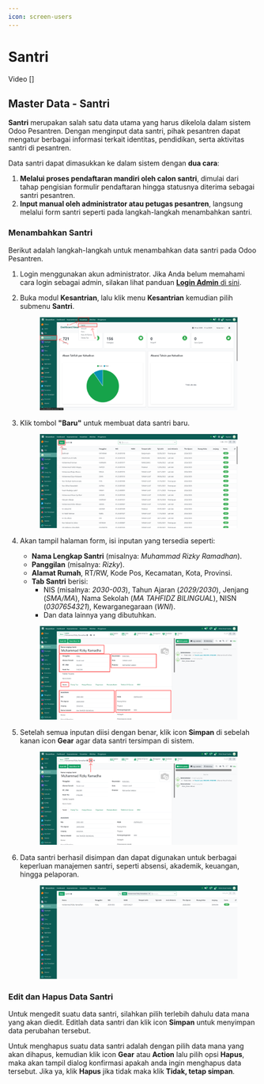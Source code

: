 ```yaml
---
icon: screen-users
---
```


# Santri

Video \[]

## Master Data - Santri

**Santri** merupakan salah satu data utama yang harus dikelola dalam sistem Odoo Pesantren. Dengan menginput data santri, pihak pesantren dapat mengatur berbagai informasi terkait identitas, pendidikan, serta aktivitas santri di pesantren.

Data santri dapat dimasukkan ke dalam sistem dengan **dua cara**:

1. **Melalui proses pendaftaran mandiri oleh calon santri**, dimulai dari tahap pengisian formulir pendaftaran hingga statusnya diterima sebagai santri pesantren.
2. **Input manual oleh administrator atau petugas pesantren**, langsung melalui form santri seperti pada langkah-langkah menambahkan santri.

### Menambahkan Santri

Berikut adalah langkah-langkah untuk menambahkan data santri pada Odoo Pesantren.

1. Login menggunakan akun administrator. Jika Anda belum memahami cara login sebagai admin, silakan lihat panduan [**Login Admin** di sini](../../panduan-login/login-admin.md).
2.  Buka modul **Kesantrian**, lalu klik menu **Kesantrian** kemudian pilih submenu **Santri**.

    <figure><img src="../../.gitbook/assets/images-123.png" alt=""><figcaption></figcaption></figure>


3.  Klik tombol **"Baru"** untuk membuat data santri baru.

    <figure><img src="../../.gitbook/assets/images-124.png" alt=""><figcaption></figcaption></figure>


4.  Akan tampil halaman form, isi inputan yang tersedia seperti:

    * **Nama Lengkap Santri** (misalnya: _Muhammad Rizky Ramadhan_).
    * **Panggilan** (misalnya: _Rizky_).
    * **Alamat Rumah**, RT/RW, Kode Pos, Kecamatan, Kota, Provinsi.
    * **Tab Santri** berisi:
      * NIS (misalnya: _2030-003_), Tahun Ajaran (_2029/2030_), Jenjang (_SMA/MA_), Nama Sekolah (_MA TAHFIDZ BILINGUAL_), NISN (_0307654321_), Kewarganegaraan (_WNI_).
      * Dan data lainnya yang dibutuhkan.

    <figure><img src="../../.gitbook/assets/images-125.png" alt=""><figcaption></figcaption></figure>


5.  Setelah semua inputan diisi dengan benar, klik icon **Simpan** di sebelah kanan icon **Gear** agar data santri tersimpan di sistem.

    <figure><img src="../../.gitbook/assets/images-126.png" alt=""><figcaption></figcaption></figure>


6.  Data santri berhasil disimpan dan dapat digunakan untuk berbagai keperluan manajemen santri, seperti absensi, akademik, keuangan, hingga pelaporan.

    <figure><img src="../../.gitbook/assets/images-127.png" alt=""><figcaption></figcaption></figure>

### Edit dan Hapus Data Santri

Untuk mengedit suatu data santri, silahkan pilih terlebih dahulu data mana yang akan diedit. Editlah data santri dan klik icon **Simpan** untuk menyimpan data perubahan tersebut.

Untuk menghapus suatu data santri adalah dengan pilih data mana yang akan dihapus, kemudian klik icon **Gear** atau **Action** lalu pilih opsi **Hapus**, maka akan tampil dialog konfirmasi apakah anda ingin menghapus data tersebut. Jika ya, klik **Hapus** jika tidak maka klik **Tidak, tetap simpan**.
